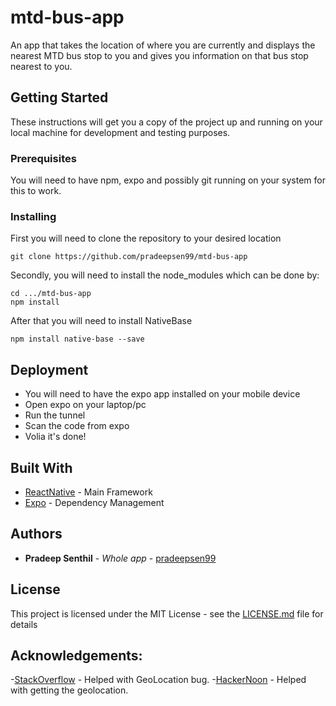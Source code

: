 # mtd-bus-app

An app that takes the location of where you are currently and displays the nearest MTD bus stop to you and gives you information on that bus stop nearest to you.

## Getting Started

These instructions will get you a copy of the project up and running on your local machine for development and testing purposes. 

### Prerequisites

You will need to have npm, expo and possibly git running on your system for this to work.

### Installing

First you will need to clone the repository to your desired location

```
git clone https://github.com/pradeepsen99/mtd-bus-app
```

Secondly, you will need to install the node_modules which can be done by:

```
cd .../mtd-bus-app
npm install
```

After that you will need to install NativeBase
```
npm install native-base --save
```

## Deployment

- You will need to have the expo app installed on your mobile device
- Open expo on your laptop/pc
- Run the tunnel
- Scan the code from expo 
- Volia it's done!

## Built With

* [ReactNative](https://github.com/facebook/react-native) - Main Framework
* [Expo](https://docs.expo.io/versions/latest/index.html) - Dependency Management

## Authors

* **Pradeep Senthil** - *Whole app* - [pradeepsen99](https://github.com/pradeepsen99)

## License

This project is licensed under the MIT License - see the [LICENSE.md](LICENSE.md) file for details

## Acknowledgements:
-[StackOverflow](https://stackoverflow.com/questions/48198341/react-native-geolocation-variables-unacessable) - Helped with GeoLocation bug.
-[HackerNoon](https://hackernoon.com/react-native-basics-geolocation-adf3c0d10112) - Helped with getting the geolocation.